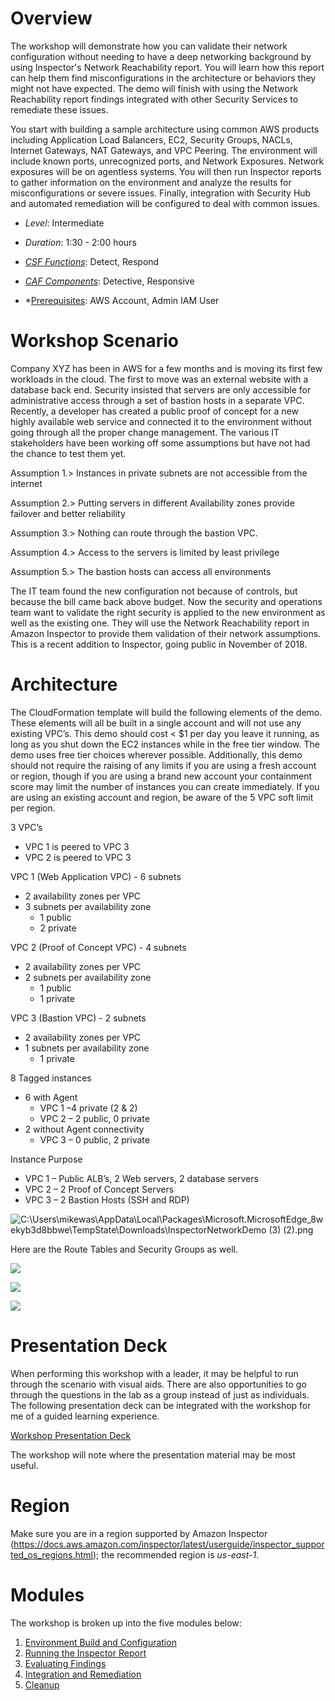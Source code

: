 

Overview
========

The workshop will demonstrate how you can validate their network configuration without needing to have a deep networking background by using Inspector's Network Reachability report. You will learn how this report can help them find misconfigurations in the architecture or behaviors they might not have expected. The demo will finish with using the Network Reachability report findings integrated with other Security Services to remediate these issues.

You start with building a sample architecture using common AWS products including Application Load Balancers, EC2, Security Groups, NACLs, Internet Gateways, NAT Gateways, and VPC Peering. The environment will include known ports, unrecognized ports, and Network Exposures. Network exposures will be on agentless systems. You will then run Inspector reports to gather information on the environment and analyze the results for misconfigurations or severe issues. Finally, integration with Security Hub and automated remediation will be configured to deal with common issues.

-	*Level*: Intermediate

-	*Duration*: 1:30 - 2:00 hours

-	*[CSF Functions](https://www.nist.gov/cyberframework/online-learning/components-framework)*: Detect, Respond

-	*[CAF Components](https://d0.awsstatic.com/whitepapers/AWS_CAF_Security_Perspective.pdf)*: Detective, Responsive

-	*[Prerequisites](https://awssecworkshops.com/getting-started/): AWS Account, Admin IAM User

Workshop Scenario
=================

Company XYZ has been in AWS for a few months and is moving its first few workloads in the cloud. The first to move was an external website with a database back end. Security insisted that servers are only accessible for administrative access through a set of bastion hosts in a separate VPC. Recently, a developer has created a public proof of concept for a new highly available web service and connected it to the environment without going through all the proper change management. The various IT stakeholders have been working off some assumptions but have not had the chance to test them yet.

Assumption 1.\> Instances in private subnets are not accessible from the internet

Assumption 2.\> Putting servers in different Availability zones provide failover and better reliability

Assumption 3.\> Nothing can route through the bastion VPC.

Assumption 4.\> Access to the servers is limited by least privilege

Assumption 5.\> The bastion hosts can access all environments

The IT team found the new configuration not because of controls, but because the bill came back above budget. Now the security and operations team want to validate the right security is applied to the new environment as well as the existing one. They will use the Network Reachability report in Amazon Inspector to provide them validation of their network assumptions. This is a recent addition to Inspector, going public in November of 2018.

Architecture
============

The CloudFormation template will build the following elements of the demo. These elements will all be built in a single account and will not use any existing VPC’s. This demo should cost \< \$1 per day you leave it running, as long as you shut down the EC2 instances while in the free tier window. The demo uses free tier choices wherever possible. Additionally, this demo should not require the raising of any limits if you are using a fresh account or region, though if you are using a brand new account your containment score may limit the number of instances you can create immediately. If you are using an existing account and region, be aware of the 5 VPC soft limit per region.

3 VPC’s
-   VPC 1 is peered to VPC 3
-   VPC 2 is peered to VPC 3

VPC 1 (Web Application VPC) - 6 subnets
-   2 availability zones per VPC
-   3 subnets per availability zone
    -   1 public
    -   2 private

VPC 2 (Proof of Concept VPC) - 4 subnets
-   2 availability zones per VPC
-   2 subnets per availability zone
    -   1 public
    -   1 private

VPC 3 (Bastion VPC) - 2 subnets
-   2 availability zones per VPC
-   1 subnets per availability zone
    -   1 private

8 Tagged instances
-   6 with Agent
    -   VPC 1 –4 private (2 & 2)
    -   VPC 2 – 2 public, 0 private
-   2 without Agent connectivity
    -   VPC 3 – 0 public, 2 private

Instance Purpose
-   VPC 1 – Public ALB’s, 2 Web servers, 2 database servers
-   VPC 2 – 2 Proof of Concept Servers
-   VPC 3 – 2 Bastion Hosts (SSH and RDP)

![C:\\Users\\mikewas\\AppData\\Local\\Packages\\Microsoft.MicrosoftEdge_8wekyb3d8bbwe\\TempState\\Downloads\\InspectorNetworkDemo (3) (2).png](media/f66a33b9f7bdef8e7d9e1dc49e9cb140.png)

Here are the Route Tables and Security Groups as well.

![](media/b6ca209348055b733b46fa86e5ab29c2.png)

![](media/ca911b8834143cb4183b9263246d36d5.png)

![](media/2d5f291fb8c3c43edbd0f78e47ea55bd.png)

Presentation Deck
=================

When performing this workshop with a leader, it may be helpful to run through the scenario with visual aids. There are also opportunities to go through the questions in the lab as a group instead of just as individuals. The following presentation deck can be integrated with the workshop for me of a guided learning experience.

[Workshop Presentation Deck](./resources/demo-support-presentation.pdf)

The workshop will note where the presentation material may be most useful.

Region
======

Make sure you are in a region supported by Amazon Inspector (<https://docs.aws.amazon.com/inspector/latest/userguide/inspector_supported_os_regions.html>); the recommended region is *us-east-1*.

Modules
=======

The workshop is broken up into the five modules below:

1.	[Environment Build and Configuration](01-environment-setup.md)
2.	[Running the Inspector Report](02-running-inspector.md)
3.	[Evaluating Findings](03-evaluate-findings.md)
4.	[Integration and Remediation](04-integration-and-remediation.md)
5.	[Cleanup](05-cleanup.md)
